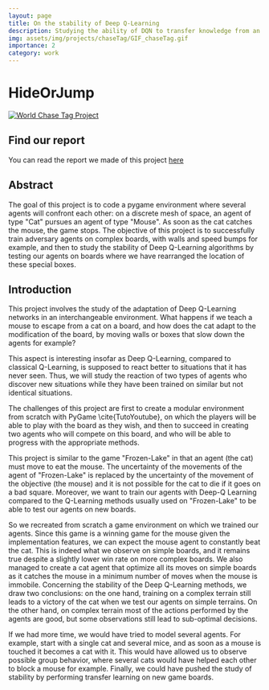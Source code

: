 ```yaml
---
layout: page
title: On the stability of Deep Q-Learning
description: Studying the ability of DQN to transfer knowledge from an environment to another one similar, without transfer learning.
img: assets/img/projects/chaseTag/GIF_chaseTag.gif
importance: 2
category: work
---
```


# HideOrJump

<div class="repo p-2 text-center">
  <a href="https://github.com/ElSacho/World_Chase_Tag_project">
    <img class="repo-img-dark w-100" alt="World Chase Tag Project" src="https://github-readme-stats.vercel.app/api/pin/?username=ElSacho&repo=World_Chase_Tag_project&theme={{ site.repo_theme_dark }}&show_owner={{ show_owner }}">
  </a>
</div>

## Find our report

You can read the report we made of this project [here](/assets/pdf/INF581___Chase_tag.pdf)

## Abstract 

The goal of this project is to code a pygame environment where several agents will confront each other: on a discrete mesh of space, an agent of type "Cat" pursues an agent of type "Mouse". As soon as the cat catches the mouse, the game stops. The objective of this project is to successfully train adversary agents on complex boards, with walls and speed bumps for example, and then to study the stability of Deep Q-Learning algorithms by testing our agents on boards where we have rearranged the location of these special boxes.


## Introduction

This project involves the study of the adaptation of Deep Q-Learning networks in an interchangeable environment. What happens if we teach a mouse to escape from a cat on a board, and how does the cat adapt to the modification of the board, by moving walls or boxes that slow down the agents for example? 

This aspect is interesting insofar as Deep Q-Learning, compared to classical Q-Learning, is supposed to react better to situations that it has never seen. Thus, we will study the reaction of two types of agents who discover new situations while they have been trained on similar but not identical situations. 

The challenges of this project are first to create a modular environment from scratch with PyGame \cite{TutoYoutube}, on which the players will be able to play with the board as they wish, and then to succeed in creating two agents who will compete on this board, and who will be able to progress with the appropriate methods. 

This project is similar to the game "Frozen-Lake" in that an agent (the cat) must move to eat the mouse. The uncertainty of the movements of the agent of "Frozen-Lake" is replaced by the uncertainty of the movement of the objective (the mouse) and it is not possible for the cat to die if it goes on a bad square. Moreover, we want to train our agents with Deep-Q Learning compared to the Q-Learning methods usually used on "Frozen-Lake" to be able to test our agents on new boards. 

So we recreated from scratch a game environment on which we trained our agents. Since this game is a winning game for the mouse given the implementation features, we can expect the mouse agent to constantly beat the cat. This is indeed what we observe on simple boards, and it remains true despite a slightly lower win rate on more complex boards. We also managed to create a cat agent that optimize all its moves on simple boards as it catches the mouse in a minimum number of moves when the mouse is immobile. Concerning the stability of the Deep Q-Learning methods, we draw two conclusions: on the one hand, training on a complex terrain still leads to a victory of the cat when we test our agents on simple terrains. On the other hand, on complex terrain most of the actions performed by the agents are good, but some observations still lead to sub-optimal decisions. 

If we had more time, we would have tried to model several agents. For example, start with a single cat and several mice, and as soon as a mouse is touched it becomes a cat with it. This would have allowed us to observe possible group behavior, where several cats would have helped each other to block a mouse for example. Finally, we could have pushed the study of stability by performing transfer learning on new game boards.
